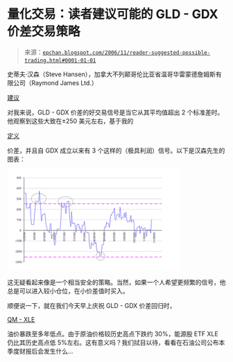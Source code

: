 <!--yml

分类：未分类

日期：2024-05-12 19:27:08

-->

# 量化交易：读者建议可能的 GLD - GDX 价差交易策略

> 来源：[`epchan.blogspot.com/2006/11/reader-suggested-possible-trading.html#0001-01-01`](http://epchan.blogspot.com/2006/11/reader-suggested-possible-trading.html#0001-01-01)

史蒂夫·汉森（Steve Hansen），加拿大不列颠哥伦比亚省温哥华雷蒙德詹姆斯有限公司（Raymond James Ltd.）

[建议](https://beta.blogger.com/comment.g?blogID=35364652&postID=2755485307492755002)

对我来说，GLD - GDX 价差的好交易信号是当它从其平均值超出 2 个标准差时。他观察到这些大致在±250 美元左右，基于我的

[定义](http://epchan.blogspot.com/2006/11/gold-vs-gold-miners-another-arbitrage.html)

价差，并且自 GDX 成立以来有 3 个这样的（极具利润）信号。以下是汉森先生的图表：

![](img/8d54e9b41aa24a915c0217105d117a41.png)

这无疑看起来像是一个相当安全的策略。当然，如果一个人希望更频繁的信号，他总是可以进入较小仓位，在小价差值时买入。

顺便说一下，就在我们今天早上庆祝 GLD - GDX 价差回归时，

[QM - XLE](http://epchan.blogspot.com/2006/11/update-on-energy-stocks-vs-futures.html)

油价暴跌至多年低点。由于原油价格较历史高点下跌约 30%，能源股 ETF XLE 仍比其历史高点低 5%左右。这有意义吗？我们拭目以待，看看在石油公司公布本季度财报后会发生什么...

